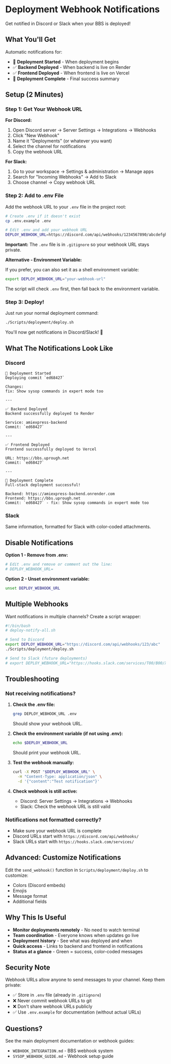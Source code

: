 # Deployment Webhook Notifications

Get notified in Discord or Slack when your BBS is deployed!

## What You'll Get

Automatic notifications for:
- 🚀 **Deployment Started** - When deployment begins
- ✅ **Backend Deployed** - When backend is live on Render
- ✅ **Frontend Deployed** - When frontend is live on Vercel
- 🎉 **Deployment Complete** - Final success summary

## Setup (2 Minutes)

### Step 1: Get Your Webhook URL

**For Discord:**
1. Open Discord server → Server Settings → Integrations → Webhooks
2. Click "New Webhook"
3. Name it "Deployments" (or whatever you want)
4. Select the channel for notifications
5. Copy the webhook URL

**For Slack:**
1. Go to your workspace → Settings & administration → Manage apps
2. Search for "Incoming Webhooks" → Add to Slack
3. Choose channel → Copy webhook URL

### Step 2: Add to .env File

Add the webhook URL to your `.env` file in the project root:

```bash
# Create .env if it doesn't exist
cp .env.example .env

# Edit .env and add your webhook URL
DEPLOY_WEBHOOK_URL=https://discord.com/api/webhooks/1234567890/abcdefghijklmnop
```

**Important:** The `.env` file is in `.gitignore` so your webhook URL stays private.

**Alternative - Environment Variable:**

If you prefer, you can also set it as a shell environment variable:
```bash
export DEPLOY_WEBHOOK_URL="your-webhook-url"
```

The script will check `.env` first, then fall back to the environment variable.

### Step 3: Deploy!

Just run your normal deployment command:

```bash
./Scripts/deployment/deploy.sh
```

You'll now get notifications in Discord/Slack! 🎉

## What The Notifications Look Like

### Discord

```
🚀 Deployment Started
Deploying commit `ed68427`

Changes:
fix: Show sysop commands in expert mode too

---

✅ Backend Deployed
Backend successfully deployed to Render

Service: amiexpress-backend
Commit: `ed68427`

---

✅ Frontend Deployed
Frontend successfully deployed to Vercel

URL: https://bbs.uprough.net
Commit: `ed68427`

---

🎉 Deployment Complete
Full-stack deployment successful!

Backend: https://amiexpress-backend.onrender.com
Frontend: https://bbs.uprough.net
Commit: `ed68427` - fix: Show sysop commands in expert mode too
```

### Slack

Same information, formatted for Slack with color-coded attachments.

## Disable Notifications

**Option 1 - Remove from .env:**
```bash
# Edit .env and remove or comment out the line:
# DEPLOY_WEBHOOK_URL=
```

**Option 2 - Unset environment variable:**
```bash
unset DEPLOY_WEBHOOK_URL
```

## Multiple Webhooks

Want notifications in multiple channels? Create a script wrapper:

```bash
#!/bin/bash
# deploy-notify-all.sh

# Send to Discord
export DEPLOY_WEBHOOK_URL="https://discord.com/api/webhooks/123/abc"
./Scripts/deployment/deploy.sh

# Send to Slack (future deployments)
# export DEPLOY_WEBHOOK_URL="https://hooks.slack.com/services/T00/B00/XXX"
```

## Troubleshooting

### Not receiving notifications?

1. **Check the .env file:**
   ```bash
   grep DEPLOY_WEBHOOK_URL .env
   ```
   Should show your webhook URL.

2. **Check the environment variable (if not using .env):**
   ```bash
   echo $DEPLOY_WEBHOOK_URL
   ```
   Should print your webhook URL.

3. **Test the webhook manually:**
   ```bash
   curl -X POST "$DEPLOY_WEBHOOK_URL" \
     -H "Content-Type: application/json" \
     -d '{"content":"Test notification"}'
   ```

3. **Check webhook is still active:**
   - Discord: Server Settings → Integrations → Webhooks
   - Slack: Check the webhook URL is still valid

### Notifications not formatted correctly?

- Make sure your webhook URL is complete
- Discord URLs start with `https://discord.com/api/webhooks/`
- Slack URLs start with `https://hooks.slack.com/services/`

## Advanced: Customize Notifications

Edit the `send_webhook()` function in `Scripts/deployment/deploy.sh` to customize:
- Colors (Discord embeds)
- Emojis
- Message format
- Additional fields

## Why This Is Useful

- **Monitor deployments remotely** - No need to watch terminal
- **Team coordination** - Everyone knows when updates go live
- **Deployment history** - See what was deployed and when
- **Quick access** - Links to backend and frontend in notifications
- **Status at a glance** - Green = success, color-coded messages

## Security Note

Webhook URLs allow anyone to send messages to your channel. Keep them private:
- ✅ Store in `.env` file (already in `.gitignore`)
- ❌ Never commit webhook URLs to git
- ❌ Don't share webhook URLs publicly
- ✅ Use `.env.example` for documentation (without actual URLs)

## Questions?

See the main deployment documentation or webhook guides:
- `WEBHOOK_INTEGRATION.md` - BBS webhook system
- `SYSOP_WEBHOOK_GUIDE.md` - Webhook setup guide
